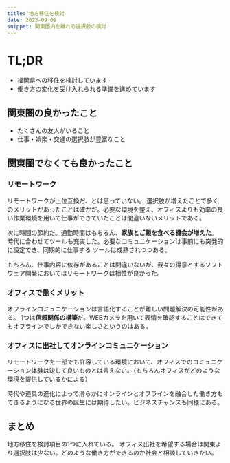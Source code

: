 ```yaml
---
title: 地方移住を検討
date: 2023-09-09
snippet: 関東圏内を離れる選択肢の検討
---
```


# TL;DR

- 福岡県への移住を検討しています
- 働き方の変化を受け入れられる準備を進めています

## 関東圏の良かったこと

- たくさんの友人がいること
- 仕事・娯楽・交通の選択肢が豊富なこと

## 関東圏でなくても良かったこと

### リモートワーク

リモートワークが上位互換だ、とは思っていない。
選択肢が増えたことで多くのメリットがあったことは確かだ。必要な環境を整え、オフィスよりも効率の良い作業環境を用いて仕事ができていたことは間違いないメリットである。

次に時間の節約だ。通勤時間はもちろん、**家族とご飯を食べる機会が増えた**。
時代に合わせてツールも充実した。必要なコミュニケーションは事前にも突発的に設定でき、同期的に仕事する
ツールは成熟されつつある。

もちろん、仕事内容に依存があることは間違いないが、我々の得意とするソフトウェア開発においてはリモートワークは相性が良かった。

### オフィスで働くメリット

オフラインコミュニケーションは言語化することが難しい問題解決の可能性がある。
1つは**信頼関係の構築**だ。WEBカメラを用いて表情を確認することはできてもオフラインでしかできない楽しさというのはある。

### オフィスに出社してオンラインコミュニケーション

リモートワークを一部でも許容している環境において、オフィスでのコミュニケーション体験は決して良いものとは言えない。（もちろんオフィスがどのような環境を提供しているかによる）

時代や道具の進化によって滑らかにオンラインとオフラインを融合した働き方もできるようになる世界の誕生には期待したい。ビジネスチャンスも同様にある。

## まとめ

地方移住を検討項目の1つに入れている。
オフィス出社を希望する場合は関東より選択肢は少ない。どのような働き方ができるのか社会と相談していきたい。
